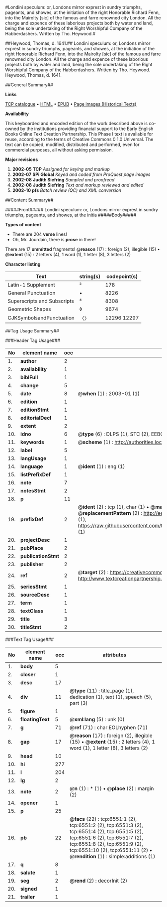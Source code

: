 #Londini speculum: or, Londons mirror exprest in sundry triumphs, pageants, and showes, at the initiation of the right Honorable Richard Fenn, into the Mairolty [sic] of the famous and farre renowned city London. All the charge and expence of these laborious projects both by water and land, being the sole undertaking of the Right Worshipful Company of the Habberdashers. Written by Tho. Heywood.#

##Heywood, Thomas, d. 1641.##
Londini speculum: or, Londons mirror exprest in sundry triumphs, pageants, and showes, at the initiation of the right Honorable Richard Fenn, into the Mairolty [sic] of the famous and farre renowned city London. All the charge and expence of these laborious projects both by water and land, being the sole undertaking of the Right Worshipful Company of the Habberdashers. Written by Tho. Heywood.
Heywood, Thomas, d. 1641.

##General Summary##

**Links**

[TCP catalogue](http://www.ota.ox.ac.uk/tcp/)  • 
[HTML](http://tei.it.ox.ac.uk/tcp/Texts-HTML/free/A03/A03230.html)  • 
[EPUB](http://tei.it.ox.ac.uk/tcp/Texts-EPUB/free/A03/A03230.epub) • 
[Page images (Historical Texts)](https://data.historicaltexts.jisc.ac.uk/view?pubId=eebo-99841931e&pageId=eebo-99841931e-6551-1)

**Availability**

This keyboarded and encoded edition of the
	       work described above is co-owned by the institutions
	       providing financial support to the Early English Books
	       Online Text Creation Partnership. This Phase I text is
	       available for reuse, according to the terms of Creative
	       Commons 0 1.0 Universal. The text can be copied,
	       modified, distributed and performed, even for
	       commercial purposes, all without asking permission.

**Major revisions**

1. __2002-05__ __TCP__ *Assigned for keying and markup*
1. __2002-07__ __SPi Global__ *Keyed and coded from ProQuest page images*
1. __2002-08__ __Judith Siefring__ *Sampled and proofread*
1. __2002-08__ __Judith Siefring__ *Text and markup reviewed and edited*
1. __2002-10__ __pfs__ *Batch review (QC) and XML conversion*

##Content Summary##

#####Front#####
Londini speculum: or, Londons mirror exprest in sundry triumphs, pageants, and showes, at the initia
#####Body#####

**Types of content**

  * There are 204 **verse** lines!
  * Oh, Mr. Jourdain, there is **prose** in there!

There are 17 **ommitted** fragments! 
 @__reason__ (17) : foreign (2), illegible (15)  •  @__extent__ (15) : 2 letters (4), 1 word (1), 1 letter (8), 3 letters (2)

**Character listing**


|Text|string(s)|codepoint(s)|
|---|---|---|
|Latin-1 Supplement|²|178|
|General Punctuation|•|8226|
|Superscripts             and Subscripts|⁴|8308|
|Geometric Shapes|◊|9674|
|CJKSymbolsandPunctuation|〈〉|12296 12297|

##Tag Usage Summary##

###Header Tag Usage###

|No|element name|occ|attributes|
|---|---|---|---|
|1.|__author__|2||
|2.|__availability__|1||
|3.|__biblFull__|1||
|4.|__change__|5||
|5.|__date__|8| @__when__ (1) : 2003-01 (1)|
|6.|__edition__|1||
|7.|__editionStmt__|1||
|8.|__editorialDecl__|1||
|9.|__extent__|2||
|10.|__idno__|6| @__type__ (6) : DLPS (1), STC (2), EEBO-CITATION (1), PROQUEST (1), VID (1)|
|11.|__keywords__|1| @__scheme__ (1) : http://authorities.loc.gov/ (1)|
|12.|__label__|5||
|13.|__langUsage__|1||
|14.|__language__|1| @__ident__ (1) : eng (1)|
|15.|__listPrefixDef__|1||
|16.|__note__|7||
|17.|__notesStmt__|2||
|18.|__p__|11||
|19.|__prefixDef__|2| @__ident__ (2) : tcp (1), char (1)  •  @__matchPattern__ (2) : ([0-9\-]+):([0-9IVX]+) (1), (.+) (1)  •  @__replacementPattern__ (2) : http://eebo.chadwyck.com/downloadtiff?vid=$1&page=$2 (1), https://raw.githubusercontent.com/textcreationpartnership/Texts/master/tcpchars.xml#$1 (1)|
|20.|__projectDesc__|1||
|21.|__pubPlace__|2||
|22.|__publicationStmt__|2||
|23.|__publisher__|2||
|24.|__ref__|2| @__target__ (2) : https://creativecommons.org/publicdomain/zero/1.0/ (1), http://www.textcreationpartnership.org/docs/. (1)|
|25.|__seriesStmt__|1||
|26.|__sourceDesc__|1||
|27.|__term__|1||
|28.|__textClass__|1||
|29.|__title__|3||
|30.|__titleStmt__|2||


###Text Tag Usage###

|No|element name|occ|attributes|
|---|---|---|---|
|1.|__body__|5||
|2.|__closer__|1||
|3.|__desc__|17||
|4.|__div__|11| @__type__ (11) : title_page (1), dedication (1), text (1), speech (5), part (3)|
|5.|__figure__|1||
|6.|__floatingText__|5| @__xml:lang__ (5) : unk (0)|
|7.|__g__|71| @__ref__ (71) : char:EOLhyphen (71)|
|8.|__gap__|17| @__reason__ (17) : foreign (2), illegible (15)  •  @__extent__ (15) : 2 letters (4), 1 word (1), 1 letter (8), 3 letters (2)|
|9.|__head__|10||
|10.|__hi__|277||
|11.|__l__|204||
|12.|__lg__|2||
|13.|__note__|2| @__n__ (1) : * (1)  •  @__place__ (2) : margin (2)|
|14.|__opener__|1||
|15.|__p__|25||
|16.|__pb__|22| @__facs__ (22) : tcp:6551:1 (2), tcp:6551:2 (2), tcp:6551:3 (2), tcp:6551:4 (2), tcp:6551:5 (2), tcp:6551:6 (2), tcp:6551:7 (2), tcp:6551:8 (2), tcp:6551:9 (2), tcp:6551:10 (2), tcp:6551:11 (2)  •  @__rendition__ (1) : simple:additions (1)|
|17.|__q__|8||
|18.|__salute__|1||
|19.|__seg__|2| @__rend__ (2) : decorInit (2)|
|20.|__signed__|1||
|21.|__trailer__|1||
